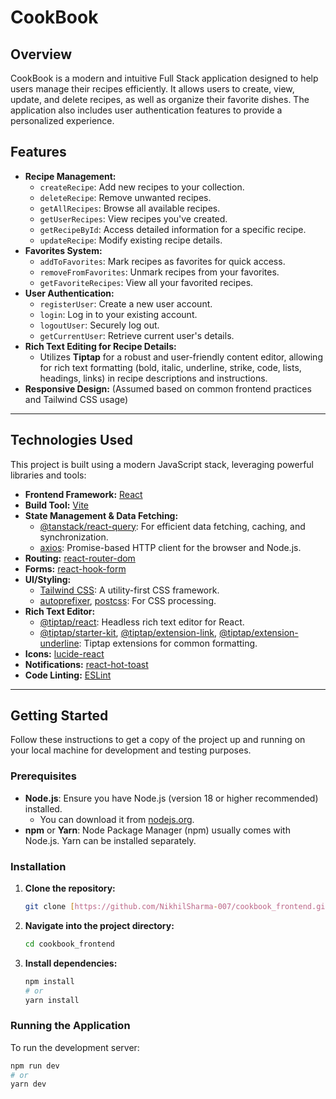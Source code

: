 # CookBook

## Overview

CookBook is a modern and intuitive Full Stack application designed to help users manage their recipes efficiently. It allows users to create, view, update, and delete recipes, as well as organize their favorite dishes. The application also includes user authentication features to provide a personalized experience.

## Features

* **Recipe Management:**
    * `createRecipe`: Add new recipes to your collection.
    * `deleteRecipe`: Remove unwanted recipes.
    * `getAllRecipes`: Browse all available recipes.
    * `getUserRecipes`: View recipes you've created.
    * `getRecipeById`: Access detailed information for a specific recipe.
    * `updateRecipe`: Modify existing recipe details.
* **Favorites System:**
    * `addToFavorites`: Mark recipes as favorites for quick access.
    * `removeFromFavorites`: Unmark recipes from your favorites.
    * `getFavoriteRecipes`: View all your favorited recipes.
* **User Authentication:**
    * `registerUser`: Create a new user account.
    * `login`: Log in to your existing account.
    * `logoutUser`: Securely log out.
    * `getCurrentUser`: Retrieve current user's details.
* **Rich Text Editing for Recipe Details:**
    * Utilizes **Tiptap** for a robust and user-friendly content editor, allowing for rich text formatting (bold, italic, underline, strike, code, lists, headings, links) in recipe descriptions and instructions.
* **Responsive Design:** (Assumed based on common frontend practices and Tailwind CSS usage)

---

## Technologies Used

This project is built using a modern JavaScript stack, leveraging powerful libraries and tools:

* **Frontend Framework:** [React](https://react.dev/)
* **Build Tool:** [Vite](https://vitejs.dev/)
* **State Management & Data Fetching:**
    * [@tanstack/react-query](https://tanstack.com/query/latest/docs/react/overview): For efficient data fetching, caching, and synchronization.
    * [axios](https://axios-http.com/): Promise-based HTTP client for the browser and Node.js.
* **Routing:** [react-router-dom](https://reactrouter.com/en/main)
* **Forms:** [react-hook-form](https://react-hook-form.com/)
* **UI/Styling:**
    * [Tailwind CSS](https://tailwindcss.com/): A utility-first CSS framework.
    * [autoprefixer](https://github.com/postcss/autoprefixer), [postcss](https://postcss.org/): For CSS processing.
* **Rich Text Editor:**
    * [@tiptap/react](https://tiptap.dev/): Headless rich text editor for React.
    * [@tiptap/starter-kit](https://tiptap.dev/api/extensions/starter-kit), [@tiptap/extension-link](https://tiptap.dev/api/extensions/link), [@tiptap/extension-underline](https://tiptap.dev/api/extensions/underline): Tiptap extensions for common formatting.
* **Icons:** [lucide-react](https://lucide.dev/icons/)
* **Notifications:** [react-hot-toast](https://react-hot-toast.com/)
* **Code Linting:** [ESLint](https://eslint.org/)

---

## Getting Started

Follow these instructions to get a copy of the project up and running on your local machine for development and testing purposes.

### Prerequisites

* **Node.js**: Ensure you have Node.js (version 18 or higher recommended) installed.
    * You can download it from [nodejs.org](https://nodejs.org/).
* **npm** or **Yarn**: Node Package Manager (npm) usually comes with Node.js. Yarn can be installed separately.

### Installation

1.  **Clone the repository:**
    ```bash
    git clone [https://github.com/NikhilSharma-007/cookbook_frontend.git](https://github.com/NikhilSharma-007/cookbook_frontend.git)
    ```
2.  **Navigate into the project directory:**
    ```bash
    cd cookbook_frontend
    ```
3.  **Install dependencies:**
    ```bash
    npm install
    # or
    yarn install
    ```

### Running the Application

To run the development server:

```bash
npm run dev
# or
yarn dev

